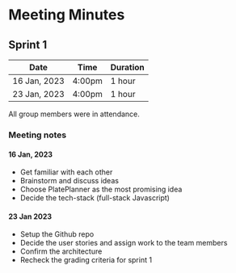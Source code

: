 # Meeting Minutes

## Sprint 1

| Date | Time | Duration |
| ------ | ------ | ------ |
| 16 Jan, 2023 | 4:00pm | 1 hour |
| 23 Jan, 2023 | 4:00pm | 1 hour |

All group members were in attendance.

### Meeting notes

#### 16 Jan, 2023

- Get familiar with each other
- Brainstorm and discuss ideas
- Choose PlatePlanner as the most promising idea
- Decide the tech-stack (full-stack Javascript)

#### 23 Jan 2023

- Setup the Github repo
- Decide the user stories and assign work to the team members
- Confirm the architecture
- Recheck the grading criteria for sprint 1